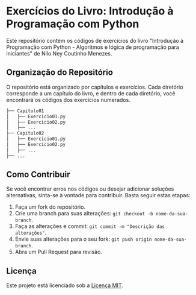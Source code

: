 # Exercícios do Livro: Introdução à Programação com Python

Este repositório contém os códigos de exercícios do livro "Introdução à Programação com Python - Algoritmos e lógica de programação para iniciantes" de Nilo Ney Coutinho Menezes.

## Organização do Repositório

O repositório está organizado por capítulos e exercícios. Cada diretório corresponde a um capítulo do livro, e dentro de cada diretório, você encontrará os códigos dos exercícios numerados.

```txt
├── Capitulo01
│   ├── Exercicio01.py
│   ├── Exercicio02.py
│   ├── ...
├── Capitulo02
│   ├── Exercicio01.py
│   ├── Exercicio02.py
│   ├── ...
├── ...
```

## Como Contribuir

Se você encontrar erros nos códigos ou desejar adicionar soluções alternativas, sinta-se à vontade para contribuir. Basta seguir estas etapas:

1. Faça um fork do repositório.
2. Crie uma branch para suas alterações: `git checkout -b nome-da-sua-branch`.
3. Faça as alterações e commit: `git commit -m "Descrição das alterações"`.
4. Envie suas alterações para o seu fork: `git push origin nome-da-sua-branch`.
5. Abra um Pull Request para revisão.

## Licença

Este projeto está licenciado sob a [Licença MIT](LICENSE).
